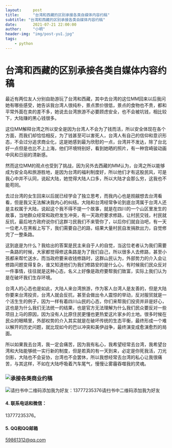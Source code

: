 ```yaml
---
layout:     post
title:      "台湾和西藏的区别承接各类自媒体内容约稿"
subtitle: "台湾和西藏的区别承接各类自媒体内容约稿"
date:       2021-07-21 22:00:00
author:     "小明"
header-img: "img/post-yu1.jpg"
tags:
    - python
---
```


# 台湾和西藏的区别承接各类自媒体内容约稿



最近有两位友人分别自助游玩了台湾和西藏，其中去台湾的这位MM回来以后我问她有哪些感受，她告诉我台湾人很纯朴，景点票价很低，景点的食物也不贵，都和平常外面在卖的差不多，她说去台湾旅游不必要顾虑安全，也不会被坑钱，相比较下，大陆赚的黑心钱很多。

这位MM解释台湾之所以安全是因为台湾人不会为了钱而活，所以安全体现在各个方面，而我们却恰恰相反，为了钱甚至可以害死人，台湾人有自己的信仰和意识形态，不会过分追求商业化，这是她感到最为欣慰的一点，台湾并不发达，除了台北好一点但是也比不上上海，他们环境特别好，看到她晒的照片，有一种宫崎骏动画中风和日丽的清新感。

然而这位MM的观点也受到了挑战，因为另外去西藏的MM认为，台湾之所以能够成为安全岛和旅游胜地，是因为台湾的福利制度好，所以他们才有这股民风，可是我心中并不认同，说起大陆，她觉得大陆人口多，所以大陆才会那么穷，这我也不能苟同。

去过台湾的女生回来以后就已经学会了独立思考，而我内心也是觊觎想去台湾看看，但是我又无法解决我内心的纠结。大陆和台湾经常争论到底台湾属于台湾人还是主权属于大陆，说起这个我不得不提一个故事，就是在四川的一个山区里发生的故事，当地群众经常和政府发生冲突，有一天政府要求修路，让村民交钱，村民就反抗，最后地方政府说你们这群刁民我们不来管你了，以后你们就自治吧，有一天一位老人在黑板上写下，我们需要自己的路，结果大量村民自发捐款出力，自觉修完了一整条路。

这到底是为什么？我给出的答案是民主来自于人的自觉，当这位老者认为我们需要一条路的时候，大家都觉得修这条路是为了我们自己，所以很多人去修路，甚至小孩都来帮忙送水，而当政府要来收钱修路时，这群山民认为，外部势力的介入会让修路问题变得复杂，谁又知道他们为我们修路安的是什么心，有时候我们民众反对一件事情，往往就是这种心态，名义上好像是政府要帮我们致富，实际上我们认为是在破坏我们生存环境。

台湾人的心态也是如此，大陆人来台湾旅游，作为客人台湾人是友善的，但是大陆你要来台湾投资，台湾人就会反抗，甚至会做出令人震惊的举动，反对服贸就是一个活生生的例子，因为一样有着四川山民的心态，你们来帮我们投资并非是好心，这也是为什么我们无法统一的结果，也是官方无法理解为什么我们民众要反对一些项目上马的原因，因为没有人比原住民更懂也更热爱这片家乡的土地。很多时候在民众的眼睛里，外部权势的介入其实就是在破坏传统的生态平衡，最终形成一个难以解开的历史问题，就比现如今的巴以冲突和美伊战争，最终演变成愈演愈烈的局面。

所以如果我去台湾，我一定会痛苦，因为我有私心，我希望经常去台湾，我希望台湾和大陆能够统一实行新的制度，但是若真的有一天到来，必定是你死我活，刀光剑影，大陆也不会妥协，台湾也不会罢休，所以我想经常去台湾的私心让我很痛苦，与其这样，不如在大陆呼吸着汽车尾气，慢慢让雾霾吞噬我的灵魂。

### ![承接各类商业约稿](/img/post-yu1.jpg)

![请扫书中二维码添加我为好友：13777235376](/img/post-yu1.jpg)请扫书中二维码添加我为好友

#### 4. 联系电话和微信：

13777235376。

#### 5. QQ和QQ邮箱

[59861312@qq.com](mailto:59861312@qq.com)
